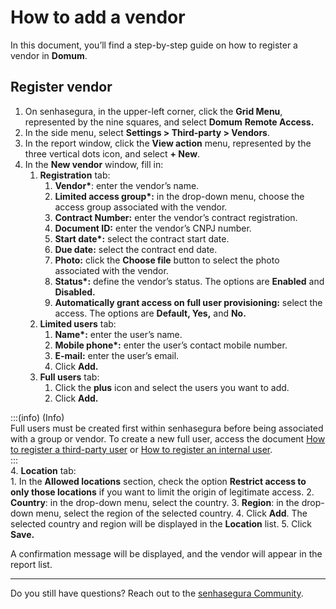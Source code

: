 # How to add a vendor

In this document, you’ll find a step-by-step guide on how to register a vendor in **Domum**.

## **Register vendor**

1. On senhasegura, in the upper-left corner, click the **Grid Menu**, represented by the nine squares, and select **Domum** **Remote Access.**  
2. In the side menu, select **Settings \> Third-party \> Vendors**.  
3. In the report window, click the **View action** menu, represented by the three vertical dots icon, and select **\+ New**.  
4. In the **New vendor** window, fill in:  
   1. **Registration** tab:  
      1. **Vendor\***: enter the vendor’s name.  
      2. **Limited access group\*:**  in the drop-down menu, choose the access group associated with the vendor.  
      3. **Contract Number:** enter the vendor’s contract registration.  
      4. **Document ID:** enter the vendor’s CNPJ number.  
      5. **Start date\*:** select the contract start date.  
      6. **Due date:** select the contract end date.  
      7. **Photo:** click the **Choose file** button to select the photo associated with the vendor.  
      8. **Status\*:** define the vendor’s status. The options are **Enabled** and **Disabled.**  
      9. **Automatically grant access on full user provisioning:** select the access. The options are **Default, Yes,** and **No.**  
   2. **Limited users** tab:  
      1. **Name\*:** enter the user’s name.  
      2. **Mobile phone\*:** enter the user’s contact mobile number.  
      3. **E-mail:** enter the user’s email.  
      4. Click **Add.**  
   3. **Full users** tab:  
      1. Click the **plus** icon and select the users you want to add.  
      2. Click **Add.**  
<!-- Fix callout -->
:::(info) (Info)  
Full users must be created first within senhasegura before being associated with a group or vendor. To create a new full user, access the document [How to register a third-party user](/v3-33/docs/how-to-add-third-party-user) or [How to register an internal user](/v3-33/docs/how-to-add-an-internal-user).  
:::  
   4. **Location** tab:  
      1. In the **Allowed locations** section, check the option **Restrict access to only those locations** if you want to limit the origin of legitimate access.
      2. **Country**: in the drop-down menu, select the country.
      3. **Region**: in the drop-down menu, select the region of the selected country.
      4. Click **Add**. The selected country and region will be displayed in the **Location** list.
   5. Click **Save.**

A confirmation message will be displayed, and the vendor will appear in the report list.

---

Do you still have questions? Reach out to the [senhasegura Community](https://community.senhasegura.io/).
